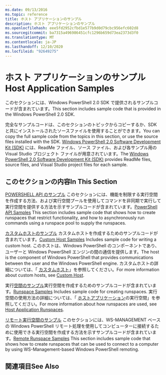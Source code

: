 ```yaml
---
ms.date: 09/13/2016
ms.topic: reference
title: ホスト アプリケーションのサンプル
description: ホスト アプリケーションのサンプル
ms.openlocfilehash: eee5fd2952cfbd1e577b9d0d79cbc956efc602d8
ms.sourcegitcommit: ba7315a496986451cfc1296b659d73ea2373d3f0
ms.translationtype: MT
ms.contentlocale: ja-JP
ms.lasthandoff: 12/10/2020
ms.locfileid: "92649275"
---
```

# <a name="host-application-samples"></a><span data-ttu-id="61550-103">ホスト アプリケーションのサンプル</span><span class="sxs-lookup"><span data-stu-id="61550-103">Host Application Samples</span></span>

<span data-ttu-id="61550-104">このセクションには、Windows PowerShell 2.0 SDK で提供されるサンプルコードが含まれています。</span><span class="sxs-lookup"><span data-stu-id="61550-104">This section includes sample code that is provided in the Windows PowerShell 2.0 SDK.</span></span>

 <span data-ttu-id="61550-105">完全なサンプルコードは、このセクションのトピックからコピーするか、SDK と共にインストールされたソースファイルを使用することができます。</span><span class="sxs-lookup"><span data-stu-id="61550-105">You can copy the full sample code from the topics in this section, or use the source files installed with the SDK.</span></span> <span data-ttu-id="61550-106">[Windows PowerShell 2.0 Software Development Kit (SDK)](https://www.microsoft.com/download/details.aspx?id=2560) には、ReadMe ファイル、ソース ファイル、および各サンプル用の Visual Studio プロジェクト ファイルが用意されています。</span><span class="sxs-lookup"><span data-stu-id="61550-106">The [Windows PowerShell 2.0 Software Development Kit (SDK)](https://www.microsoft.com/download/details.aspx?id=2560) provides ReadMe files, source files, and Visual Studio project files for each sample.</span></span>

## <a name="in-this-section"></a><span data-ttu-id="61550-107">このセクションの内容</span><span class="sxs-lookup"><span data-stu-id="61550-107">In This Section</span></span>

 <span data-ttu-id="61550-108">[POWERSHELL API のサンプル](./windows-powershell-api-samples.md) このセクションには、機能を制限する実行空間を作成する方法、および実行空間プールを使用してコマンドを非同期で実行して実行空間を提供する方法を示すサンプルコードが含まれています。</span><span class="sxs-lookup"><span data-stu-id="61550-108">[PowerShell API Samples](./windows-powershell-api-samples.md) This section includes sample code that shows how to create runspaces that restrict functionality, and how to asynchronously run commands using a runspace pool to supply the runspaces.</span></span>

 <span data-ttu-id="61550-109">[カスタムホストのサンプル](./custom-host-samples.md) カスタムホストを作成するためのサンプルコードが含まれています。</span><span class="sxs-lookup"><span data-stu-id="61550-109">[Custom Host Samples](./custom-host-samples.md) Includes sample code for writing a custom host.</span></span> <span data-ttu-id="61550-110">このホストは、Windows PowerShell のコンポーネントであり、ユーザーと Windows PowerShell エンジンの間の通信を提供します。</span><span class="sxs-lookup"><span data-stu-id="61550-110">The host is the component of Windows PowerShell that provides communications between the user and the Windows PowerShell engine.</span></span> <span data-ttu-id="61550-111">カスタムホストの詳細については、「 [カスタムホスト](./writing-a-windows-powershell-host-application.md)」を参照してください。</span><span class="sxs-lookup"><span data-stu-id="61550-111">For more information about custom hosts, see [Custom Host](./writing-a-windows-powershell-host-application.md).</span></span>

 <span data-ttu-id="61550-112">実行[空間のサンプル](./runspace-samples.md)実行空間を作成するためのサンプルコードが含まれています。</span><span class="sxs-lookup"><span data-stu-id="61550-112">[Runspace Samples](./runspace-samples.md) Includes sample code for creating runspaces.</span></span> <span data-ttu-id="61550-113">実行空間の使用方法の詳細については、「 [ホストアプリケーション](creating-runspaces.md)の実行空間」を参照してください。</span><span class="sxs-lookup"><span data-stu-id="61550-113">For more information about how runspaces are used, see [Host Application Runspaces](creating-runspaces.md).</span></span>

 <span data-ttu-id="61550-114">[リモート実行空間のサンプル](./remote-runspace-samples.md) このセクションには、WS-MANAGEMENT ベースの Windows PowerShell リモート処理を使用してコンピューターに接続するために使用できる実行空間を作成する方法を示すサンプルコードが含まれています。</span><span class="sxs-lookup"><span data-stu-id="61550-114">[Remote Runspace Samples](./remote-runspace-samples.md) This section includes sample code that shows how to create runspaces that can be used to connect to a computer by using WS-Management-based Windows PowerShell remoting.</span></span>

## <a name="see-also"></a><span data-ttu-id="61550-115">関連項目</span><span class="sxs-lookup"><span data-stu-id="61550-115">See Also</span></span>
